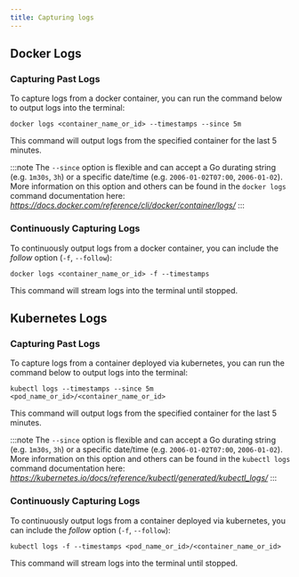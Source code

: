 ```yaml
---
title: Capturing logs
---
```


## Docker Logs

### Capturing Past Logs

To capture logs from a docker container, you can run the command below to output logs into the terminal:

```shell
docker logs <container_name_or_id> --timestamps --since 5m
```

This command will output logs from the specified container for the last 5 minutes.

:::note
The `--since` option is flexible and can accept a Go durating string (e.g. `1m30s`, `3h`) or a specific date/time (e.g. `2006-01-02T07:00`, `2006-01-02`).
More information on this option and others can be found in the `docker logs` command documentation here: *https://docs.docker.com/reference/cli/docker/container/logs/*
:::

### Continuously Capturing Logs

To continuously output logs from a docker container, you can include the _follow_ option (`-f`, `--follow`):

```shell
docker logs <container_name_or_id> -f --timestamps
```

This command will stream logs into the terminal until stopped.


## Kubernetes Logs

### Capturing Past Logs

To capture logs from a container deployed via kubernetes, you can run the command below to output logs into the terminal:

```shell
kubectl logs --timestamps --since 5m <pod_name_or_id>/<container_name_or_id>
```

This command will output logs from the specified container for the last 5 minutes.

:::note
The `--since` option is flexible and can accept a Go durating string (e.g. `1m30s`, `3h`) or a specific date/time (e.g. `2006-01-02T07:00`, `2006-01-02`).
More information on this option and others can be found in the `kubectl logs` command documentation here: *https://kubernetes.io/docs/reference/kubectl/generated/kubectl_logs/*
:::

### Continuously Capturing Logs

To continuously output logs from a container deployed via kubernetes, you can include the _follow_ option (`-f`, `--follow`):

```shell
kubectl logs -f --timestamps <pod_name_or_id>/<container_name_or_id>
```

This command will stream logs into the terminal until stopped.
